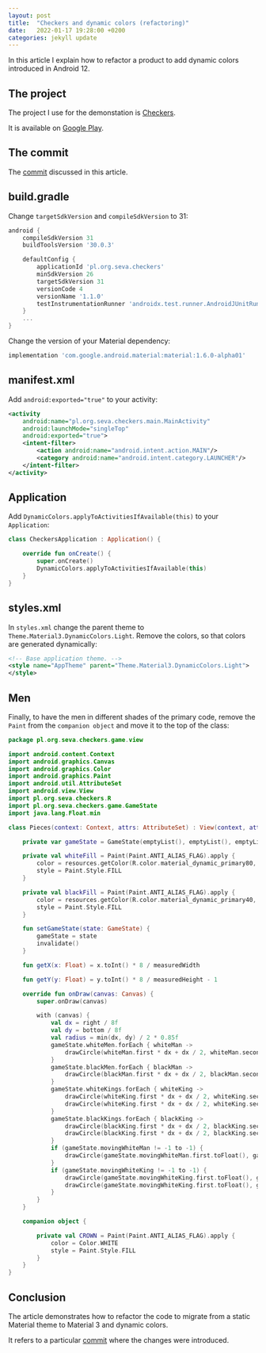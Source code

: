 ```yaml
---
layout: post
title:  "Checkers and dynamic colors (refactoring)"
date:   2022-01-17 19:28:00 +0200
categories: jekyll update
---
```


In this article I explain how to refactor a product to add dynamic colors introduced in Android 12.

## The project

The project I use for the demonstation is [Checkers].

It is available on [Google Play][checkers_play].

## The commit

The [commit] discussed in this article.

## build.gradle

Change `targetSdkVersion` and `compileSdkVersion` to 31:

```groovy
android {
    compileSdkVersion 31
    buildToolsVersion '30.0.3'

    defaultConfig {
        applicationId 'pl.org.seva.checkers'
        minSdkVersion 26
        targetSdkVersion 31
        versionCode 4
        versionName '1.1.0'
        testInstrumentationRunner 'androidx.test.runner.AndroidJUnitRunner'
    }
    ...
}
```

Change the version of your Material dependency:

```groovy
implementation 'com.google.android.material:material:1.6.0-alpha01'
```

## manifest.xml

Add `android:exported="true"` to your activity:

```xml
<activity
    android:name="pl.org.seva.checkers.main.MainActivity"
    android:launchMode="singleTop"
    android:exported="true">
    <intent-filter>
        <action android:name="android.intent.action.MAIN"/>
        <category android:name="android.intent.category.LAUNCHER"/>
    </intent-filter>
</activity>
```

## Application

Add `DynamicColors.applyToActivitiesIfAvailable(this)` to your `Application`:

```kotlin
class CheckersApplication : Application() {

    override fun onCreate() {
        super.onCreate()
        DynamicColors.applyToActivitiesIfAvailable(this)
    }
}
```

## styles.xml

In `styles.xml` change the parent theme to `Theme.Material3.DynamicColors.Light`. Remove the colors, so that colors are generated dynamically:

```xml
<!-- Base application theme. -->
<style name="AppTheme" parent="Theme.Material3.DynamicColors.Light">
</style>
```

## Men

Finally, to have the men in different shades of the primary code, remove the `Paint` from the `companion object` and move it to the top of the class:

```kotlin
package pl.org.seva.checkers.game.view

import android.content.Context
import android.graphics.Canvas
import android.graphics.Color
import android.graphics.Paint
import android.util.AttributeSet
import android.view.View
import pl.org.seva.checkers.R
import pl.org.seva.checkers.game.GameState
import java.lang.Float.min

class Pieces(context: Context, attrs: AttributeSet) : View(context, attrs) {

    private var gameState = GameState(emptyList(), emptyList(), emptyList(), emptyList())

    private val whiteFill = Paint(Paint.ANTI_ALIAS_FLAG).apply {
        color = resources.getColor(R.color.material_dynamic_primary80, null)
        style = Paint.Style.FILL
    }

    private val blackFill = Paint(Paint.ANTI_ALIAS_FLAG).apply {
        color = resources.getColor(R.color.material_dynamic_primary40, null)
        style = Paint.Style.FILL
    }

    fun setGameState(state: GameState) {
        gameState = state
        invalidate()
    }

    fun getX(x: Float) = x.toInt() * 8 / measuredWidth

    fun getY(y: Float) = y.toInt() * 8 / measuredHeight - 1

    override fun onDraw(canvas: Canvas) {
        super.onDraw(canvas)

        with (canvas) {
            val dx = right / 8f
            val dy = bottom / 8f
            val radius = min(dx, dy) / 2 * 0.85f
            gameState.whiteMen.forEach { whiteMan ->
                drawCircle(whiteMan.first * dx + dx / 2, whiteMan.second * dy + dy / 2, radius, whiteFill)
            }
            gameState.blackMen.forEach { blackMan ->
                drawCircle(blackMan.first * dx + dx / 2, blackMan.second * dy + dy / 2, radius, blackFill)
            }
            gameState.whiteKings.forEach { whiteKing ->
                drawCircle(whiteKing.first * dx + dx / 2, whiteKing.second * dy + dy / 2, radius, whiteFill)
                drawCircle(whiteKing.first * dx + dx / 2, whiteKing.second * dy + dy / 2, radius / 2, CROWN)
            }
            gameState.blackKings.forEach { blackKing ->
                drawCircle(blackKing.first * dx + dx / 2, blackKing.second * dy + dy / 2, radius, blackFill)
                drawCircle(blackKing.first * dx + dx / 2, blackKing.second * dy + dy / 2, radius / 2, CROWN)
            }
            if (gameState.movingWhiteMan != -1 to -1) {
                drawCircle(gameState.movingWhiteMan.first.toFloat(), gameState.movingWhiteMan.second.toFloat() - dy, radius, whiteFill)
            }
            if (gameState.movingWhiteKing != -1 to -1) {
                drawCircle(gameState.movingWhiteKing.first.toFloat(), gameState.movingWhiteKing.second.toFloat() - dy, radius, whiteFill)
                drawCircle(gameState.movingWhiteKing.first.toFloat(), gameState.movingWhiteKing.second.toFloat() - dy, radius / 2, CROWN)
            }
        }
    }

    companion object {

        private val CROWN = Paint(Paint.ANTI_ALIAS_FLAG).apply {
            color = Color.WHITE
            style = Paint.Style.FILL
        }
    }
}
```

## Conclusion

The article demonstrates how to refactor the code to migrate from a static Material theme to Material 3 and dynamic colors.

It refers to a particular [commit] where the changes were introduced.

[checkers]: https://github.com/syrop/Checkers
[checkers_play]: https://play.google.com/store/apps/details?id=pl.org.seva.checkers
[commit]: https://github.com/syrop/Checkers/commit/a666d551296e006687a1b71fce8f5293e189fa47
